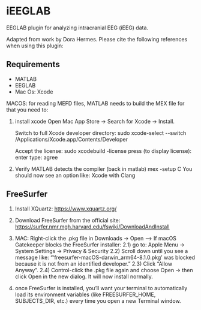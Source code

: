 # iEEGLAB
EEGLAB plugin for analyzing intracranial EEG (iEEG) data.

Adapted from work by Dora Hermes. 
Please cite the following references when using this plugin:



## Requirements

- MATLAB
- EEGLAB
- Mac Os: Xcode



MACOS:
for reading MEFD files, MATLAB needs to build the MEX file 
for that you need to:
1) install xcode
	Open Mac App Store → Search for Xcode → Install.

	Switch to full Xcode developer directory:
	sudo xcode-select --switch /Applications/Xcode.app/Contents/Developer

	Accept the license:
	sudo xcodebuild -license
	press (to display license): enter 
	type: agree

3) Verify MATLAB detects the compiler (back in matlab)
	mex -setup C
	You should now see an option like: Xcode with Clang

## FreeSurfer

1) Install XQuartz: https://www.xquartz.org/

2) Download FreeSurfer from the official site: https://surfer.nmr.mgh.harvard.edu/fswiki/DownloadAndInstall
3) MAC: Right-click the .pkg file in Downloads → Open
--> If macOS Gatekeeper blocks the FreeSurfer installer:
	2.1) go to: Apple Menu → System Settings → Privacy & Security
	2.2) Scroll down until you see a message like: “‘freesurfer-macOS-darwin_arm64-8.1.0.pkg’ was blocked because it is not from an identified developer.”
	2.3) Click “Allow Anyway”.
	2.4) Control-click the .pkg file again and choose Open → then click Open in the new dialog. It will now install normally.

4) once FreeSurfer is installed, you’ll want your terminal to automatically load its environment variables (like FREESURFER_HOME, SUBJECTS_DIR, etc.) every time you open a new Terminal window.

